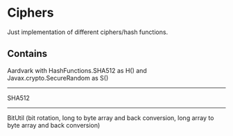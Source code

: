 # Ciphers

Just implementation of different ciphers/hash functions.

## Contains 

Aardvark with HashFunctions.SHA512 as H() and Javax.crypto.SecureRandom as S()
***
SHA512 
***
BitUtil (bit rotation, long to byte array and back conversion, long array to byte array and back conversion)

